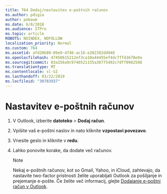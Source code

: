 ```yaml
---
title: 764 Dodaj/nastavitev e-poštnih računov
ms.author: pdigia
author: pebaum
ms.date: 6/8/2018
ms.audience: ITPro
ms.topic: article
ROBOTS: NOINDEX, NOFOLLOW
localization_priority: Normal
ms.custom: 764
ms.assetid: afd20b89-09e9-4746-ac16-e282382dd948
ms.openlocfilehash: 47450615212ef3ca10a44455ef4dc7ffd1678e9a
ms.sourcegitcommit: 03a156a9c9740521155a30775492c7dff0982588
ms.translationtype: MT
ms.contentlocale: sl-SI
ms.lasthandoff: 03/22/2019
ms.locfileid: "30783937"
---
```

# <a name="setup-email-accounts"></a>Nastavitev e-poštnih računov

1. V Outlook, izberite **datoteko** \> **Dodaj račun**.
    
2. Vpišite vaš e-poštni naslov in nato kliknite **vzpostavi povezavo**.
    
3. Vnesite geslo in kliknite v **redu**.
    
4. Lahko ponovite korake, da dodate več računov.
    
    > [!NOTE]
    > Nekaj e-poštnih računov, kot so Gmail, Yahoo, in iCloud, zahtevajo, da nastavite two-factor pristnosti želite uporabljati Outlook za pošiljanje in prejemanje e-pošte. Če želite več informacij, glejte [Dodajanje e-poštni račun v Outlook](https://support.office.com/article/6e27792a-9267-4aa4-8bb6-c84ef146101b.aspx). 
  

